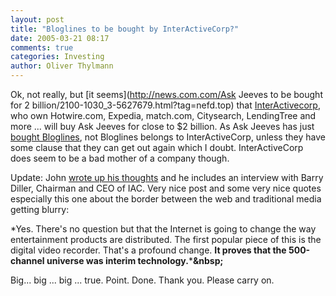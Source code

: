 ```yaml
---
layout: post
title: "Bloglines to be bought by InterActiveCorp?"
date: 2005-03-21 08:17
comments: true
categories: Investing
author: Oliver Thylmann
---
```



Ok, not really, but [it seems](http://news.com.com/Ask Jeeves to be bought for 2 billion/2100-1030_3-5627679.html?tag=nefd.top) that [InterActivecorp](http://www.iac.com/), who own Hotwire.com, Expedia, match.com, Citysearch, LendingTree and more ... will buy Ask Jeeves for close to $2 billion. As Ask Jeeves has just [bought Bloglines](http://blog.thylmann.net/2005/02/ask_bloglines.html), not Bloglines belongs to InterActiveCorp, unless they have some clause that they can get out again which I doubt. InterActiveCorp does seem to be a bad mother of a company though.

Update: John [wrote up his thoughts](http://battellemedia.com/archives/001338.php) and he includes an interview with Barry Diller, Chairman and CEO of IAC. Very nice post and some very nice quotes especially this one about the border between the web and traditional media getting blurry:

*Yes. There's no question but that the Internet is going to change the
way entertainment products are distributed. The first popular piece of
this is the digital video recorder. That's a profound change. **It proves
that the 500-channel universe was interim technology.*****&amp;nbsp;**

Big... big ... big ... true. Point. Done. Thank you. Please carry on. 


